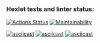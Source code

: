 ### Hexlet tests and linter status:
[![Actions Status](https://github.com/DolAndd/python-project-49/actions/workflows/hexlet-check.yml/badge.svg)](https://github.com/DolAndd/python-project-49/actions)
[![Maintainability](https://api.codeclimate.com/v1/badges/6f3c984c8220c448a1e3/maintainability)](https://codeclimate.com/github/DolAndd/python-project-49/maintainability)

[![asciicast](https://asciinema.org/a/siwijoI9AsJmLwJWMhbx2pWnt.svg)](https://asciinema.org/a/siwijoI9AsJmLwJWMhbx2pWnt)
[![asciicast](https://asciinema.org/a/iaiviAVP1vxMsjWPBDvBAI6F9.svg)](https://asciinema.org/a/iaiviAVP1vxMsjWPBDvBAI6F9)
[![asciicast](https://asciinema.org/a/WEsRtij7FIe0i2d2N2wlw3ruv.svg)](https://asciinema.org/a/WEsRtij7FIe0i2d2N2wlw3ruv)
